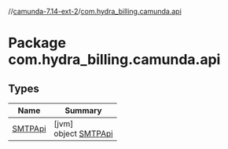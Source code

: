 //[camunda-7.14-ext-2](../../index.md)/[com.hydra_billing.camunda.api](index.md)

# Package com.hydra_billing.camunda.api

## Types

| Name | Summary |
|---|---|
| [SMTPApi](-s-m-t-p-api/index.md) | [jvm]<br>object [SMTPApi](-s-m-t-p-api/index.md) |
